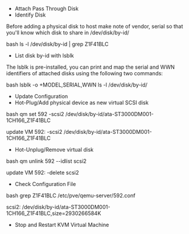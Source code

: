 - Attach Pass Through Disk 
- Identify Disk 

Before adding a physical disk to host make note of vendor, serial  so that you'll know which disk to share in /dev/disk/by-id/ 

bash
ls -l /dev/disk/by-id | grep Z1F41BLC


- List disk by-id with lsblk 

The lsblk is pre-installed, you can print and map the serial and WWN identifiers of attached disks using the following two commands:

bash
 lsblk -o +MODEL,SERIAL,WWN
 ls -l /dev/disk/by-id/



- Update Configuration 
- Hot-Plug/Add physical device as new virtual SCSI disk 

bash
qm set 592 -scsi2 /dev/disk/by-id/ata-ST3000DM001-1CH166_Z1F41BLC

update VM 592: -scsi2 /dev/disk/by-id/ata-ST3000DM001-1CH166_Z1F41BLC


- Hot-Unplug/Remove virtual disk 

bash
qm unlink 592 --idlist scsi2

update VM 592: -delete scsi2


- Check Configuration File 

bash
grep Z1F41BLC /etc/pve/qemu-server/592.conf

scsi2: /dev/disk/by-id/ata-ST3000DM001-1CH166_Z1F41BLC,size=2930266584K


- Stop and Restart KVM Virtual Machine 
